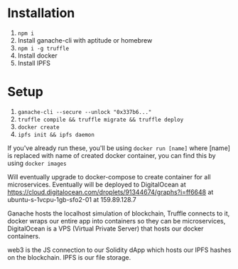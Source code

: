 # Installation

1. `npm i`
1. Install ganache-cli with aptitude or homebrew
1. `npm i -g truffle`
1. Install docker
1. Install IPFS

# Setup

1. `ganache-cli --secure --unlock "0x337b6..."`
1. `truffle compile && truffle migrate && truffle deploy`
1. `docker create`
1. `ipfs init && ipfs daemon`

If you've already run these, you'll be using `docker run [name]` where [name] is replaced with name of created docker container, you can find this by using `docker images`

Will eventually upgrade to docker-compose to create container for all microservices. Eventually will be deployed to DigitalOcean at https://cloud.digitalocean.com/droplets/91344674/graphs?i=ff6648 at ubuntu-s-1vcpu-1gb-sfo2-01 at 159.89.128.7

Ganache hosts the localhost simulation of blockchain, Truffle connects to it, docker wraps our entire app into containers so they can be microservices, DigitalOcean is a VPS (Virtual Private Server) that hosts our docker containers.

web3 is the JS connection to our Solidity dApp which hosts our IPFS hashes on the blockchain. IPFS is our file storage.
